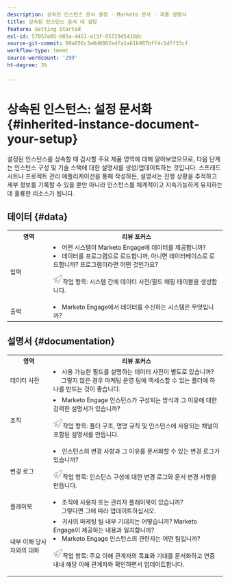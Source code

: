 ```yaml
---
description: 상속된 인스턴스 문서 설정 - Marketo 문서 - 제품 설명서
title: 상속된 인스턴스 문서 내 설정
feature: Getting Started
exl-id: 57057a05-b05a-4451-a13f-05729d5410dc
source-git-commit: 09a656c3a0d0002edfa1a61b987bff4c1dff33cf
workflow-type: tm+mt
source-wordcount: '299'
ht-degree: 3%

---
```


# 상속된 인스턴스: 설정 문서화 {#inherited-instance-document-your-setup}

설정된 인스턴스를 상속할 때 감사할 주요 제품 영역에 대해 알아보았으므로, 다음 단계는 인스턴스 구성 및 기술 스택에 대한 설명서를 생성/업데이트하는 것입니다. 스프레드시트나 프로젝트 관리 애플리케이션을 통해 작성하든, 설명서는 진행 상황을 추적하고 세부 정보를 기록할 수 있을 뿐만 아니라 인스턴스를 체계적이고 지속가능하게 유지하는 데 훌륭한 리소스가 됩니다.

## 데이터 {#data}

<table style="table-layout:auto">
 <tbody>
  <tr>
   <th style="width:20%">영역</th>
   <th>리뷰 포커스</th>
  </tr>
  <tr>
   <td>입력</td>
   <td><li>어떤 시스템이 Marketo Engage에 데이터를 제공합니까?</li>
   <li>데이터를 프로그램으로 로드합니까, 아니면 데이터베이스로 로드합니까? 프로그램이라면 어떤 것인가요?</li>
   <p><img src="assets/action-item-icon.png" alt="작업 항목 아이콘">작업 항목: 시스템 간에 데이터 사전/필드 매핑 테이블을 생성합니다.</td>
  </tr>
  <tr>
   <td>출력</td>
   <td><li>Marketo Engage에서 데이터를 수신하는 시스템은 무엇입니까?</li></td>
  </tr>
 </tbody>
</table>

## 설명서 {#documentation}

<table style="table-layout:auto">
 <tbody>
  <tr>
   <th style="width:20%">영역</th>
   <th>리뷰 포커스</th>
  </tr>
  <tr>
   <td>데이터 사전</td>
   <td><li>사용 가능한 필드를 설명하는 데이터 사전이 별도로 있습니까?
   <br/>     그렇지 않은 경우 마케팅 운영 팀에 액세스할 수 있는 폴더에 하나를 만드는 것이 좋습니다.</li></td>
  </tr>
  <tr>
   <td>조직</td>
    <td><li>Marketo Engage 인스턴스가 구성되는 방식과 그 이유에 대한 강력한 설명서가 있습니까?</li>
   <p><img src="assets/action-item-icon.png" alt="작업 항목 아이콘">작업 항목: 폴더 구조, 명명 규칙 및 인스턴스에 사용되는 채널이 포함된 설명서를 만듭니다.</td>
  </tr>
  <tr>
   <td>변경 로그</td>
    <td><li>인스턴스의 변경 사항과 그 이유를 문서화할 수 있는 변경 로그가 있습니까?</li>
    <p><img src="assets/action-item-icon.png" alt="작업 항목 아이콘">작업 항목: 인스턴스 구성에 대한 변경 로그와 문서 변경 사항을 만듭니다.</td>
  </tr>
  <tr>
   <td>플레이북</td>
    <td><li>조직에 사용자 또는 관리자 플레이북이 있습니까?
    <br/>     그렇다면 그에 따라 업데이트하십시오.</li></td>
  </tr>
  <tr>
   <td>내부 이해 당사자와의 대화</td>
    <td><li>귀사의 마케팅 팀 내부 기대치는 어떻습니까? Marketo Engage이 제공하는 내용과 일치합니까?</li>
   <li>Marketo Engage 인스턴스의 관련자는 어떤 팀입니까?</li>
   <p><img src="assets/action-item-icon.png" alt="작업 항목 아이콘">작업 항목: 주요 이해 관계자의 목표와 기대를 문서화하고 연중 내내 해당 이해 관계자와 확인하면서 업데이트합니다.</td>
  </tr>
 </tbody>
</table>
